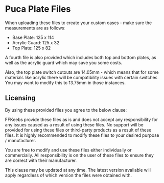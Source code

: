 # Puca Plate Files

When uploading these files to create your custom cases - make sure the measurements are as follows:

 - Base Plate: 125 x 114 
 - Acrylic Guard: 125 x 32 
 - Top Plate: 125 x 82 

A fourth file is also provided which includes both top and bottom plates, as well as the acrylic guard which may save you some costs. 

Also, the top plate switch cutouts are 14.05mm - which means that for some materials like acrylic there will be compatibility issues with certain switches. You may want to modify this to 13.75mm in those instances.

## Licensing

By using these provided files you agree to the below clause:

FFKeebs provide these files as is and does not accept any responsibility for any issues caused as a result of using these files. No support will be provided for using these files or third-party products as a result of these files. It is highly recommended to modify these files to your desired purpose / manufacturer.

You are free to modify and use these files either individually or commercially. All responsibility is on the user of these files to ensure they are correct with their manufacturer. 

This clause may be updated at any time. The latest version available will apply regardless of which version the files were obtained with.
